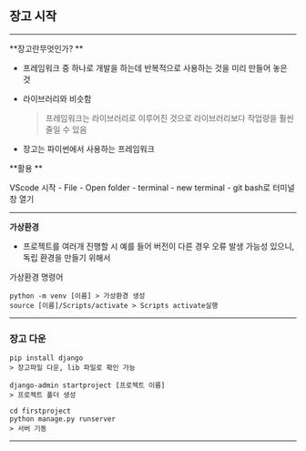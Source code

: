 ## 장고 시작

---

**장고란무엇인가? **

- 프레임워크 중 하나로 개발을 하는데 반복적으로 사용하는 것을 미리 만들어 놓은 것

- 라이브러리와 비슷함

  > 프레임워크는 라이브러리로 이루어진 것으로 라이브러리보다 작업량을 훨씬 줄일 수 있음

- 장고는 파이썬에서 사용하는 프레임워크

**활용 **

VScode 시작 - File - Open folder - terminal - new terminal - git bash로 터미널 창 열기

---

**가상환경**

- 프로젝트를 여러개 진행할 시 예를 들어 버전이 다른 경우 오류 발생 가능성 있으니, 독립 환경을 만들기 위해서

가상환경 명령어

```
python -m venv [이름] > 가상환경 생성
source [이름]/Scripts/activate > Scripts activate실행
```

---

### 장고 다운

```
pip install django 
> 장고파일 다운, lib 파일로 확인 가능

django-admin startproject [프로젝트 이름]
> 프로젝트 폴더 생성

cd firstproject
python manage.py runserver
> 서버 기동
```

---

